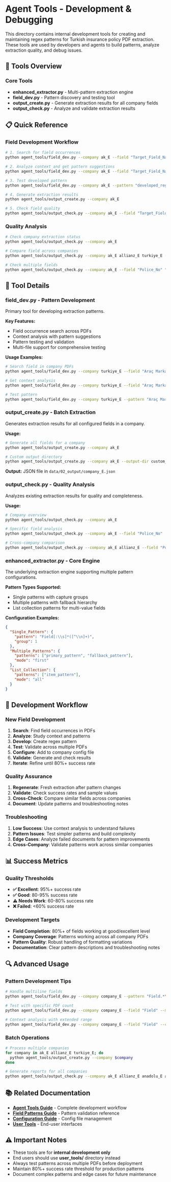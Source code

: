 # Agent Tools - Development & Debugging

This directory contains internal development tools for creating and maintaining regex patterns for Turkish insurance policy PDF extraction. These tools are used by developers and agents to build patterns, analyze extraction quality, and debug issues.

## 🔧 **Tools Overview**

### **Core Tools**
- **enhanced_extractor.py** - Multi-pattern extraction engine
- **field_dev.py** - Pattern discovery and testing tool  
- **output_create.py** - Generate extraction results for all company fields
- **output_check.py** - Analyze and validate extraction results

## 📋 **Quick Reference**

### **Field Development Workflow**
```bash
# 1. Search for field occurrences
python agent_tools/field_dev.py --company ak_E --field "Target_Field_Name"

# 2. Analyze context and get pattern suggestions  
python agent_tools/field_dev.py --company ak_E --field "Target_Field_Name" --context

# 3. Test developed pattern
python agent_tools/field_dev.py --company ak_E --pattern "developed_regex_pattern"

# 4. Generate extraction results
python agent_tools/output_create.py --company ak_E

# 5. Check field quality
python agent_tools/output_check.py --company ak_E --field "Target_Field_Name"
```

### **Quality Analysis**
```bash
# Check company extraction status
python agent_tools/output_check.py --company ak_E

# Compare field across companies
python agent_tools/output_check.py --company ak_E allianz_E turkiye_E --field "Police_No"

# Check multiple fields
python agent_tools/output_check.py --company ak_E --field "Police_No" "Sigortali_Adi" "Arac_Plaka_No"
```

## 🎯 **Tool Details**

### **field_dev.py** - Pattern Development
Primary tool for developing extraction patterns.

**Key Features:**
- Field occurrence search across PDFs
- Context analysis with pattern suggestions
- Pattern testing and validation
- Multi-file support for comprehensive testing

**Usage Examples:**
```bash
# Search field in company PDFs
python agent_tools/field_dev.py --company turkiye_E --field "Araç Markası"

# Get context analysis
python agent_tools/field_dev.py --company turkiye_E --field "Araç Markası" --context

# Test pattern
python agent_tools/field_dev.py --company turkiye_E --pattern "Araç Markası[:\\s]*\\n([^\\n]+)"
```

### **output_create.py** - Batch Extraction
Generates extraction results for all configured fields in a company.

**Usage:**
```bash
# Generate all fields for a company
python agent_tools/output_create.py --company ak_E

# Custom output directory
python agent_tools/output_create.py --company ak_E --output-dir custom_output/
```

**Output:** JSON file in `data/02_output/company_E.json`

### **output_check.py** - Quality Analysis
Analyzes existing extraction results for quality and completeness.

**Usage:**
```bash
# Company overview
python agent_tools/output_check.py --company ak_E

# Specific field analysis
python agent_tools/output_check.py --company ak_E --field "Police_No"

# Cross-company comparison
python agent_tools/output_check.py --company ak_E allianz_E --field "Police_No"
```

### **enhanced_extractor.py** - Core Engine
The underlying extraction engine supporting multiple pattern configurations.

**Pattern Types Supported:**
- Single patterns with capture groups
- Multiple patterns with fallback hierarchy
- List collection patterns for multi-value fields

**Configuration Examples:**
```json
{
  "Single_Pattern": {
    "pattern": "Field[:\\s]*([^\\n]+)",
    "group": 1
  },
  "Multiple_Patterns": {
    "patterns": ["primary_pattern", "fallback_pattern"],
    "mode": "first"
  },
  "List_Collection": {
    "patterns": ["item_pattern"],
    "mode": "all"
  }
}
```

## 🎯 **Development Workflow**

### **New Field Development**
1. **Search**: Find field occurrences in PDFs
2. **Analyze**: Study context and patterns
3. **Develop**: Create regex pattern
4. **Test**: Validate across multiple PDFs
5. **Configure**: Add to company config file
6. **Validate**: Generate and check results
7. **Iterate**: Refine until 80%+ success rate

### **Quality Assurance**
1. **Regenerate**: Fresh extraction after pattern changes
2. **Validate**: Check success rates and sample values
3. **Cross-Check**: Compare similar fields across companies
4. **Document**: Update patterns and troubleshooting notes

### **Troubleshooting**
1. **Low Success**: Use context analysis to understand failures
2. **Pattern Issues**: Test simpler patterns and build complexity
3. **Edge Cases**: Analyze failed documents for pattern improvements
4. **Cross-Company**: Validate patterns work across similar companies

## 📊 **Success Metrics**

### **Quality Thresholds**
- **✅ Excellent**: 95%+ success rate
- **✅ Good**: 80-95% success rate  
- **⚠️ Needs Work**: 60-80% success rate
- **❌ Failed**: <60% success rate

### **Development Targets**
- **Field Completion**: 80%+ of fields working at good/excellent level
- **Company Coverage**: Patterns working across all company PDFs
- **Pattern Quality**: Robust handling of formatting variations
- **Documentation**: Clear pattern descriptions and troubleshooting notes

## 🔍 **Advanced Usage**

### **Pattern Development Tips**
```bash
# Handle multiline fields
python agent_tools/field_dev.py --company company_E --pattern "Field.*\\n([^\\n]+(?:\\n[^A-Z][^\\n]*)*)"

# Test with specific PDF count
python agent_tools/field_dev.py --company company_E --field "Field" --max-files 3

# Context analysis with extended range
python agent_tools/field_dev.py --company company_E --field "Field" --context --lines-before 5 --lines-after 5
```

### **Batch Operations**
```bash
# Process multiple companies
for company in ak_E allianz_E turkiye_E; do
  python agent_tools/output_create.py --company $company
done

# Generate reports for all companies
python agent_tools/output_check.py --company ak_E allianz_E anadolu_E ankara_E axa_E
```

## 📚 **Related Documentation**

- **[Agent Tools Guide](../docs/AGENT_TOOLS.md)** - Complete development workflow
- **[Field Patterns Guide](../docs/FIELD_PATTERNS_GUIDE.md)** - Pattern validation reference
- **[Configuration Guide](../config/README.md)** - Config file management
- **[User Tools](../user_tools/README.md)** - End-user interfaces

## ⚠️ **Important Notes**

- These tools are for **internal development only**
- End users should use **user_tools/** directory instead
- Always test patterns across multiple PDFs before deployment
- Maintain 80%+ success rate threshold for production patterns
- Document complex patterns and edge cases for future maintenance
